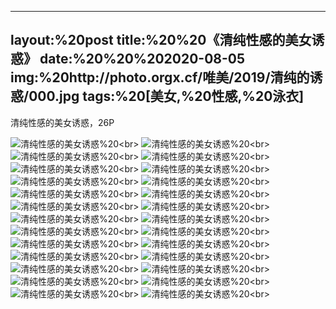 ﻿---
layout:%20post
title:%20%20《清纯性感的美女诱惑》
date:%20%20%202020-08-05
img:%20http://photo.orgx.cf/唯美/2019/清纯的诱惑/000.jpg
tags:%20[美女,%20性感,%20泳衣]
---

清纯性感的美女诱惑，26P

![清纯性感的美女诱惑](http://photo.orgx.cf/唯美/2019/清纯的诱惑/001.jpg%20''清纯性感的美女诱惑'')%20<br>
![清纯性感的美女诱惑](http://photo.orgx.cf/唯美/2019/清纯的诱惑/002.jpg%20''清纯性感的美女诱惑'')%20<br>
![清纯性感的美女诱惑](http://photo.orgx.cf/唯美/2019/清纯的诱惑/003.jpg%20''清纯性感的美女诱惑'')%20<br>
![清纯性感的美女诱惑](http://photo.orgx.cf/唯美/2019/清纯的诱惑/004.jpg%20''清纯性感的美女诱惑'')%20<br>
![清纯性感的美女诱惑](http://photo.orgx.cf/唯美/2019/清纯的诱惑/005.jpg%20''清纯性感的美女诱惑'')%20<br>
![清纯性感的美女诱惑](http://photo.orgx.cf/唯美/2019/清纯的诱惑/006.jpg%20''清纯性感的美女诱惑'')%20<br>
![清纯性感的美女诱惑](http://photo.orgx.cf/唯美/2019/清纯的诱惑/007.jpg%20''清纯性感的美女诱惑'')%20<br>
![清纯性感的美女诱惑](http://photo.orgx.cf/唯美/2019/清纯的诱惑/008.jpg%20''清纯性感的美女诱惑'')%20<br>
![清纯性感的美女诱惑](http://photo.orgx.cf/唯美/2019/清纯的诱惑/009.jpg%20''清纯性感的美女诱惑'')%20<br>
![清纯性感的美女诱惑](http://photo.orgx.cf/唯美/2019/清纯的诱惑/010.jpg%20''清纯性感的美女诱惑'')%20<br>
![清纯性感的美女诱惑](http://photo.orgx.cf/唯美/2019/清纯的诱惑/011.jpg%20''清纯性感的美女诱惑'')%20<br>
![清纯性感的美女诱惑](http://photo.orgx.cf/唯美/2019/清纯的诱惑/012.jpg%20''清纯性感的美女诱惑'')%20<br>
![清纯性感的美女诱惑](http://photo.orgx.cf/唯美/2019/清纯的诱惑/013.jpg%20''清纯性感的美女诱惑'')%20<br>
![清纯性感的美女诱惑](http://photo.orgx.cf/唯美/2019/清纯的诱惑/014.jpg%20''清纯性感的美女诱惑'')%20<br>
![清纯性感的美女诱惑](http://photo.orgx.cf/唯美/2019/清纯的诱惑/015.jpg%20''清纯性感的美女诱惑'')%20<br>
![清纯性感的美女诱惑](http://photo.orgx.cf/唯美/2019/清纯的诱惑/016.jpg%20''清纯性感的美女诱惑'')%20<br>
![清纯性感的美女诱惑](http://photo.orgx.cf/唯美/2019/清纯的诱惑/017.jpg%20''清纯性感的美女诱惑'')%20<br>
![清纯性感的美女诱惑](http://photo.orgx.cf/唯美/2019/清纯的诱惑/018.jpg%20''清纯性感的美女诱惑'')%20<br>
![清纯性感的美女诱惑](http://photo.orgx.cf/唯美/2019/清纯的诱惑/019.jpg%20''清纯性感的美女诱惑'')%20<br>
![清纯性感的美女诱惑](http://photo.orgx.cf/唯美/2019/清纯的诱惑/020.jpg%20''清纯性感的美女诱惑'')%20<br>
![清纯性感的美女诱惑](http://photo.orgx.cf/唯美/2019/清纯的诱惑/021.jpg%20''清纯性感的美女诱惑'')%20<br>
![清纯性感的美女诱惑](http://photo.orgx.cf/唯美/2019/清纯的诱惑/022.jpg%20''清纯性感的美女诱惑'')%20<br>
![清纯性感的美女诱惑](http://photo.orgx.cf/唯美/2019/清纯的诱惑/023.jpg%20''清纯性感的美女诱惑'')%20<br>
![清纯性感的美女诱惑](http://photo.orgx.cf/唯美/2019/清纯的诱惑/024.jpg%20''清纯性感的美女诱惑'')%20<br>
![清纯性感的美女诱惑](http://photo.orgx.cf/唯美/2019/清纯的诱惑/025.jpg%20''清纯性感的美女诱惑'')%20<br>
![清纯性感的美女诱惑](http://photo.orgx.cf/唯美/2019/清纯的诱惑/026.jpg%20''清纯性感的美女诱惑'')%20<br>
